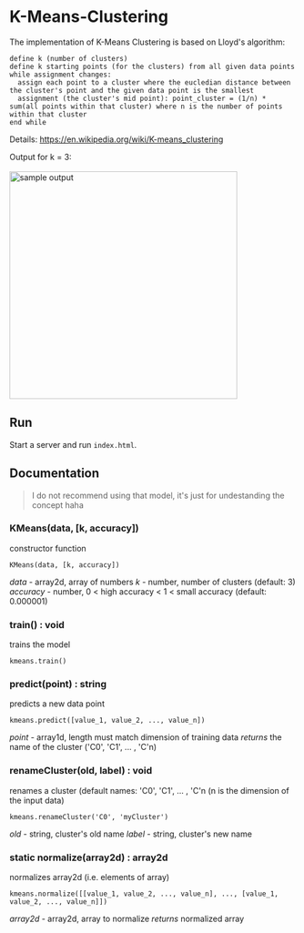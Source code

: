# K-Means-Clustering

The implementation of K-Means Clustering is based on Lloyd's algorithm:

```
define k (number of clusters)
define k starting points (for the clusters) from all given data points
while assignment changes:
  assign each point to a cluster where the eucledian distance between the cluster's point and the given data point is the smallest
  assignment (the cluster's mid point): point_cluster = (1/n) * sum(all points within that cluster) where n is the number of points within that cluster
end while
```

Details: https://en.wikipedia.org/wiki/K-means_clustering

Output for k = 3: <br><br>
<img src="https://github.com/moritzmitterdorfer/K-Means-Clustering/blob/master/img.png" width="400" alt="sample output">
<br>

## Run
Start a server and run `index.html`.

## Documentation
> I do not recommend using that model, it's just for undestanding the concept haha

### KMeans(data, [k, accuracy])
constructor function
```
KMeans(data, [k, accuracy])
```
*data* - array2d, array of numbers
*k* - number, number of clusters (default: 3)
*accuracy* - number, 0 < high accuracy < 1 < small accuracy (default: 0.000001)

### train() : void
trains the model
```
kmeans.train()
```

### predict(point) : string
predicts a new data point
```
kmeans.predict([value_1, value_2, ..., value_n]) 
```
*point* - array1d, length must match dimension of training data
*returns* the name of the cluster ('C0', 'C1', ... , 'C'n)

### renameCluster(old, label) : void
renames a cluster (default names: 'C0', 'C1', ... , 'C'n (n is the dimension of the input data)
```
kmeans.renameCluster('C0', 'myCluster')
```
*old* - string, cluster's old name
*label* - string, cluster's new name

### static normalize(array2d) : array2d 
normalizes array2d (i.e. elements of array)
```
kmeans.normalize([[value_1, value_2, ..., value_n], ..., [value_1, value_2, ..., value_n]])
```
*array2d* - array2d, array to normalize
*returns* normalized array
